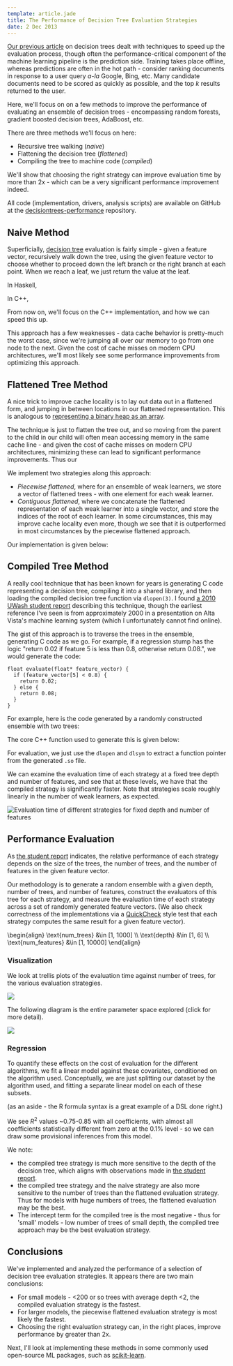 ```yaml
---
template: article.jade
title: The Performance of Decision Tree Evaluation Strategies
date: 2 Dec 2013
---
```


[Our previous article][speeding-up-training] on decision trees dealt
with techniques to speed up the evaluation process, though often the
performance-critical component of the machine learning pipeline is the
prediction side. Training takes place offline, whereas predictions are
often in the hot path - consider ranking documents in response to a
user query *a-la* Google, Bing, etc. Many candidate documents need to
be scored as quickly as possible, and the top *k* results returned to
the user.

Here, we'll focus on on a few methods to improve the performance of
evaluating an ensemble of decision trees - encompassing random
forests, gradient boosted decision trees, AdaBoost, etc.

There are three methods we'll focus on here:

* Recursive tree walking (*naive*)
* Flattening the decision tree (*flattened*)
* Compiling the tree to machine code (*compiled*)

We'll show that choosing the right strategy can improve evaluation
time by more than 2x - which can be a very significant performance 
improvement indeed.

All code (implementation, drivers, analysis scripts) are available on
GitHub at the [decisiontrees-performance][] repository.

Naive Method
------------

Superficially, [decision tree][] evaluation is fairly simple - given a
feature vector, recursively walk down the tree, using the given
feature vector to choose whether to proceed down the left branch or
the right branch at each point.  When we reach a leaf, we just return
the value at the leaf.

In Haskell, 

<script src="https://gist.github.com/ajtulloch/7749394.js"></script>

In C++,

<script src="https://gist.github.com/ajtulloch/7749384.js"></script>

From now on, we'll focus on the C++ implementation, and how we can
speed this up.

This approach has a few weaknesses - data cache behavior is
pretty-much the worst case, since we're jumping all over our memory to
go from one node to the next.  Given the cost of cache misses on
modern CPU architectures, we'll most likely see some performance
improvements from optimizing this approach.

Flattened Tree Method
---------------------

A nice trick to improve cache locality is to lay out data out in a
flattened form, and jumping in between locations in our flattened
representation. This is analogous to
[representing a binary heap as an array][binary-heap].

The technique is just to flatten the tree out, and so moving from the
parent to the child in our child will often mean accessing memory in
the same cache line - and given the cost of cache misses on modern CPU
architectures, minimizing these can lead to significant performance
improvements.  Thus our 

We implement two strategies along this approach:

* *Piecewise flattened*, where for an ensemble of weak learners, we
  store a vector of flattened trees - with one element for each weak learner.
* *Contiguous flattened*, where we concatenate the flattened
   representation of each weak learner into a single vector, and store
   the indices of the root of each learner.  In some circumstances,
   this may improve cache locality even more, though we see that it is
   outperformed in most circumstances by the piecewise flattened approach.

Our implementation is given below:

<script src="https://gist.github.com/ajtulloch/7749947.js"></script>

Compiled Tree Method
--------------------

A really cool technique that has been known for years is generating C
code representing a decision tree, compiling it into a shared library,
and then loading the compiled decision tree function via `dlopen(3)`.
I found [a 2010 UWash student report][compiled-decision-tree]
describing this technique, though the earliest reference I've seen is
from approximately 2000 in a presentation on Alta Vista's machine
learning system (which I unfortunately cannot find online).

The gist of this approach is to traverse the trees in the ensemble,
generating C code as we go. For example, if a regression stump has the
logic "return 0.02 if feature 5 is less than 0.8, otherwise return
0.08.", we would generate the code:

    float evaluate(float* feature_vector) {
      if (feature_vector[5] < 0.8) {
        return 0.02;
      } else {
        return 0.08;
      }
    }
      
For example, here is the code generated by a randomly constructed
ensemble with two trees:

<script src="https://gist.github.com/ajtulloch/7754969.js"></script>

The core C++ function used to generate this is given below:

<script src="https://gist.github.com/ajtulloch/7755257.js"></script>

For evaluation, we just use the `dlopen` and `dlsym` to extract a
function pointer from the generated `.so` file.

<script src="https://gist.github.com/ajtulloch/7755126.js"></script>


We can examine the evaluation time of each strategy at a fixed tree depth
and number of features, and see that at these levels, we have that the
compiled strategy is significantly faster.  Note that strategies scale
roughly linearly in the number of weak learners, as expected.

![Evaluation time of different strategies for fixed depth and number of features](all_snapshot.png)

Performance Evaluation
----------------------

As [the student report][compiled-decision-tree] indicates, the
relative performance of each strategy depends on the size of the
trees, the number of trees, and the number of features in the given
feature vector.

Our methodology is to generate a random ensemble with a given depth,
number of trees, and number of features, construct the evaluators of
this tree for each strategy, and measure the evaluation time of each
strategy across a set of randomly generated feature vectors. (We also
check correctness of the implementations via a [QuickCheck][] style
test that each strategy computes the same result for a given feature vector).

\begin{align}
  \\text{num\_trees} &\in [1, 1000] \\\\
  \\text{depth} &\in [1, 6] \\\\
  \\text{num\_features} &\in [1, 10000]
\end{align}


### Visualization ###

We look at trellis plots of the evaluation time against number of
trees, for the various evaluation strategies.

[![](subset_trellis.png)](subset_trellis.png)

The following diagram is the entire parameter space explored (click
for more detail).

[![](all_trellis.png)](all_trellis.png)

### Regression ###

To quantify these effects on the cost of evaluation for the different
algorithms, we fit a linear model against these covariates,
conditioned on the algorithm used. Conceptually, we are just splitting
our dataset by the algorithm used, and fitting a separate linear model
on each of these subsets.

<script src="https://gist.github.com/ajtulloch/7755272.js"></script>

(as an aside - the R formula syntax is a great example of a DSL done
right.)

We see $R^2$ values ~0.75-0.85 with all coefficients, with almost all coefficients
statistically different from zero at the 0.1% level - so we can draw
some provisional inferences from this model.

We note:

* the compiled tree strategy is much more sensitive to the depth of
  the decision tree, which aligns with observations made in
  [the student report][compiled-decision-tree]. 
* the compiled tree strategy and the naive strategy are also more
  sensitive to the number of trees than the flattened evaluation
  strategy.  Thus for models with huge numbers of trees, the flattened
  evaluation may be the best.
* The intercept term for the compiled tree is the most negative - thus
  for 'small' models - low number of trees of small depth, the
  compiled tree approach may be the best evaluation strategy.

<script src="https://gist.github.com/ajtulloch/7792639.js"></script>

Conclusions
-----------

We've implemented and analyzed the performance of a selection of
decision tree evaluation strategies. It appears there are two main
conclusions:

* For small models - <200 or so trees with average depth <2, the
  compiled evaluation strategy is the fastest.
* For larger models, the piecewise flattened evaluation strategy is
  most likely the fastest.
* Choosing the right evaluation strategy can, in the right places,
  improve performance by greater than 2x.

Next, I'll look at implementing these methods in some commonly used
open-source ML packages, such as [scikit-learn][].

[QuickCheck]: http://en.wikipedia.org/wiki/QuickCheck
[binary-heap]: http://en.wikipedia.org/wiki/Binary_heap#Heap_implementation
[compiled-decision-tree]: http://courses.cs.washington.edu/courses/cse501/10au/compile-machlearn.pdf
[decision tree]: http://en.wikipedia.org/wiki/Decision_tree
[decisiontrees-performance]: https://github.com/ajtulloch/decisiontree-performance
[scikit-learn]: http://scikit-learn.org/stable/
[speeding-up-training]: http://tullo.ch/articles/speeding-up-decision-tree-training/
[the following diagram]: all_trellis.png
